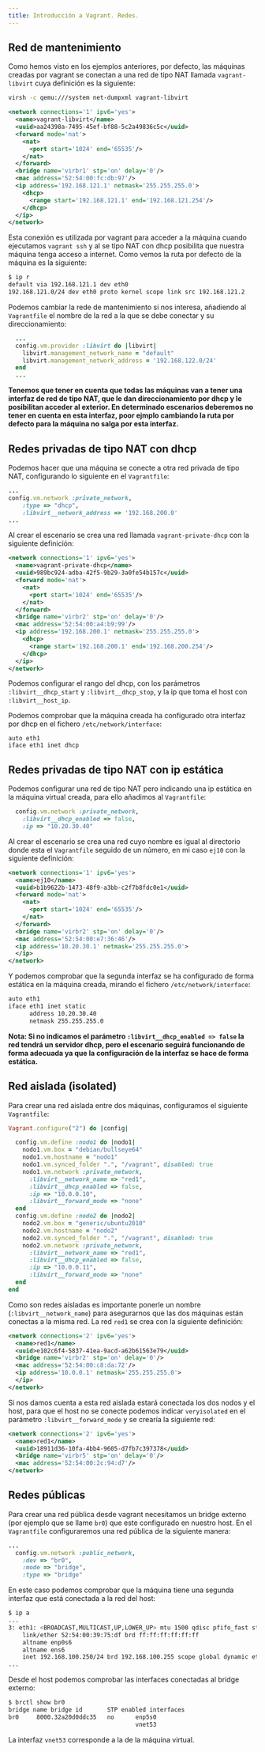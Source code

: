 ```yaml
---
title: Introducción a Vagrant. Redes.
---
```


## Red de mantenimiento

Como hemos visto en los ejemplos anteriores, por defecto, las máquinas creadas por vagrant se conectan a una red de tipo NAT llamada `vagrant-libvirt` cuya definición es la siguiente:

```bash
virsh -c qemu:///system net-dumpxml vagrant-libvirt
```

```xml
<network connections='1' ipv6='yes'>
  <name>vagrant-libvirt</name>
  <uuid>aa24398a-7495-45ef-bf88-5c2a49836c5c</uuid>
  <forward mode='nat'>
    <nat>
      <port start='1024' end='65535'/>
    </nat>
  </forward>
  <bridge name='virbr1' stp='on' delay='0'/>
  <mac address='52:54:00:fc:db:97'/>
  <ip address='192.168.121.1' netmask='255.255.255.0'>
    <dhcp>
      <range start='192.168.121.1' end='192.168.121.254'/>
    </dhcp>
  </ip>
</network>
```
Esta conexión es utilizada por vagrant para acceder a la máquina cuando ejecutamos `vagrant ssh` y al se tipo NAT con dhcp posibilita que nuestra máquina tenga acceso a internet. Como vemos la ruta por defecto de la máquina es la siguiente:

```bash
$ ip r
default via 192.168.121.1 dev eth0 
192.168.121.0/24 dev eth0 proto kernel scope link src 192.168.121.2 
```

Podemos cambiar la rede de mantenimiento si nos interesa, añadiendo al `Vagrantfile` el nombre de la red a la que se debe conectar y su direccionamiento:

```ruby
  ...
  config.vm.provider :libvirt do |libvirt|
    libvirt.management_network_name = "default"
    libvirt.management_network_address = '192.168.122.0/24'
  end
  ...
```

**Tenemos que tener en cuenta que todas las máquinas van a tener una interfaz de red de tipo NAT, que le dan direccionamiento por dhcp y le posibilitan acceder al exterior. En determinado escenarios deberemos no tener en cuenta en esta interfaz, poor ejmplo cambiando la ruta por defecto para la máquina no salga por esta interfaz.**

## Redes privadas de tipo NAT con dhcp

Podemos hacer que una máquina se conecte a otra red privada de tipo NAT, configurando lo siguiente en el `Vagrantfile`:

```ruby
...
config.vm.network :private_network,
    :type => "dhcp",
    :libvirt__network_address => '192.168.200.0'
...
```

Al crear el escenario se crea una red llamada `vagrant-private-dhcp` con la siguiente definición:

```xml
<network connections='1' ipv6='yes'>
  <name>vagrant-private-dhcp</name>
  <uuid>989bc924-adba-42f5-9b29-3a0fe54b157c</uuid>
  <forward mode='nat'>
    <nat>
      <port start='1024' end='65535'/>
    </nat>
  </forward>
  <bridge name='virbr2' stp='on' delay='0'/>
  <mac address='52:54:00:a4:b9:99'/>
  <ip address='192.168.200.1' netmask='255.255.255.0'>
    <dhcp>
      <range start='192.168.200.1' end='192.168.200.254'/>
    </dhcp>
  </ip>
</network>
```

Podemos configurar el rango del dhcp, con los parámetros `:libvirt__dhcp_start` y `:libvirt__dhcp_stop`, y la ip que toma el host con `:libvirt__host_ip`.

Podemos comprobar que la máquina creada ha configurado otra interfaz por dhcp en el fichero `/etc/network/interface`:

```
auto eth1
iface eth1 inet dhcp
```

## Redes privadas de tipo NAT con ip estática

Podemos configurar una red de tipo NAT pero indicando una ip estática en la máquina virtual creada, para ello añadimos al `Vagrantfile`:

```ruby
  config.vm.network :private_network,
    :libvirt__dhcp_enabled => false,
    :ip => "10.20.30.40"
```
Al crear el escenario se crea una red cuyo nombre es igual al directorio donde esta el `Vagrantfile` seguido de un número, en mi caso `ej10` con la siguiente definición:

```xml
<network connections='1' ipv6='yes'>
  <name>ej10</name>
  <uuid>b1b9622b-1473-48f9-a3bb-c2f7b8fdc0e1</uuid>
  <forward mode='nat'>
    <nat>
      <port start='1024' end='65535'/>
    </nat>
  </forward>
  <bridge name='virbr2' stp='on' delay='0'/>
  <mac address='52:54:00:e7:36:46'/>
  <ip address='10.20.30.1' netmask='255.255.255.0'>
  </ip>
</network>
```

Y podemos comprobar que la segunda interfaz se ha configurado de forma estática en la máquina creada, mirando el fichero `/etc/network/interface`:

```bash
auto eth1
iface eth1 inet static
      address 10.20.30.40
      netmask 255.255.255.0
```

**Nota: Si no indicamos el parámetro `:libvirt__dhcp_enabled => false` la red tendrá un servidor dhcp, pero el escenario seguirá funcionando de forma adecuada ya que la configuración de la interfaz se hace de forma estática.**

## Red aislada (isolated)

Para crear una red aislada entre dos máquinas, configuramos el siguiente `Vagrantfile`:

```ruby
Vagrant.configure("2") do |config|

  config.vm.define :nodo1 do |nodo1|
    nodo1.vm.box = "debian/bullseye64"
    nodo1.vm.hostname = "nodo1"
    nodo1.vm.synced_folder ".", "/vagrant", disabled: true
    nodo1.vm.network :private_network,
      :libvirt__network_name => "red1",
      :libvirt__dhcp_enabled => false,
      :ip => "10.0.0.10",
      :libvirt__forward_mode => "none"
  end
  config.vm.define :nodo2 do |nodo2|
    nodo2.vm.box = "generic/ubuntu2010"
    nodo2.vm.hostname = "nodo2"
    nodo2.vm.synced_folder ".", "/vagrant", disabled: true
    nodo2.vm.network :private_network,
      :libvirt__network_name => "red1",
      :libvirt__dhcp_enabled => false,
      :ip => "10.0.0.11",
      :libvirt__forward_mode => "none"
  end
end
```

Como son redes aisladas es importante ponerle un nombre (`:libvirt__network_name`) para asegurarnos que las dos máquinas están conectas a la misma red. La red `red1` se crea con la siguiente definición:

```xml
<network connections='2' ipv6='yes'>
  <name>red1</name>
  <uuid>e102c6f4-5837-41ea-9acd-a62b61563e79</uuid>
  <bridge name='virbr2' stp='on' delay='0'/>
  <mac address='52:54:00:c8:da:72'/>
  <ip address='10.0.0.1' netmask='255.255.255.0'>
  </ip>
</network>
```

Si nos damos cuenta a esta red aislada estará conectada los dos nodos y el host, para que el host no se conecte podemos indicar `veryisolated` en el parámetro `:libvirt__forward_mode` y se crearía la siguiente red:

```xml
<network connections='2' ipv6='yes'>
  <name>red1</name>
  <uuid>18911d36-10fa-4bb4-9605-d7fb7c397378</uuid>
  <bridge name='virbr5' stp='on' delay='0'/>
  <mac address='52:54:00:2c:94:d7'/>
</network>
```

## Redes públicas

Para crear una red pública desde vagrant necesitamos un bridge externo (por ejemplo que se llame `br0`) que este configurado en nuestro host. En el `Vagrantfile` configuraremos una red pública de la siguiente manera:

```ruby
...
  config.vm.network :public_network,
    :dev => "br0",
    :mode => "bridge",
    :type => "bridge"
```

En este caso podemos comprobar que la máquina tiene una segunda interfaz que está conectada a la red del host:

```bash
$ ip a
...
3: eth1: <BROADCAST,MULTICAST,UP,LOWER_UP> mtu 1500 qdisc pfifo_fast state UP group default qlen 1000
    link/ether 52:54:00:39:75:df brd ff:ff:ff:ff:ff:ff
    altname enp0s6
    altname ens6
    inet 192.168.100.250/24 brd 192.168.100.255 scope global dynamic eth1
...
```

Desde el host podemos comprobar las interfaces conectadas al bridge externo:

```bash
$ brctl show br0
bridge name	bridge id		STP enabled	interfaces
br0		8000.32a20d0ddc35	no		enp5s0
        							vnet53
```
La interfaz `vnet53` corresponde a la de la máquina virtual.


